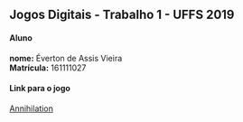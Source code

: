 ## Jogos Digitais - Trabalho 1 - UFFS 2019

#### Aluno
**nome:** Éverton de Assis Vieira\
**Matrícula:** 161111027

#### Link para o jogo
[Annihilation](https://eassisv.github.io/annihilation/)
